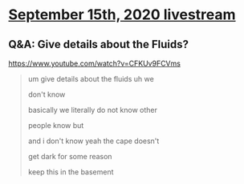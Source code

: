 # [September 15th, 2020 livestream](../2020-09-15.md)
## Q&A: Give details about the Fluids?
https://www.youtube.com/watch?v=CFKUv9FCVms
> um give details about the fluids uh we
> 
> don't know
> 
> basically we literally do not know other
> 
> people know but
> 
> and i don't know yeah the cape doesn't
> 
> get dark for some reason
> 
> keep this in the basement
> 
